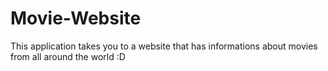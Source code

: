 # Movie-Website

This application takes you to a website that has informations about movies from all around the world :D
